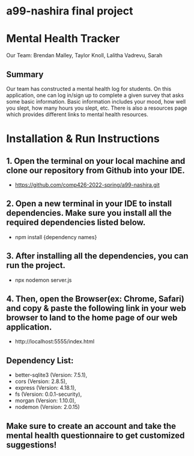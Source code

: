 # a99-nashira final project

# Mental Health Tracker
Our Team: Brendan Malley, Taylor Knoll, Lalitha Vadrevu, Sarah

## Summary 
Our team has constructed a mental health log for students. On this application, one can log in/sign up to complete a given survey that asks some basic information. Basic information includes your mood, how well you slept, how many hours you slept, etc. There is also a resources page which provides different links to mental health resources.

# Installation & Run Instructions

## 1. Open the terminal on your local machine and clone our repository from Github into your IDE.
 - https://github.com/comp426-2022-spring/a99-nashira.git 
## 2. Open a new terminal in your IDE to install dependencies. Make sure you install all the required dependencies listed below.
 - npm install {dependency names}
## 3. After installing all the dependencies, you can run the project.
- npx nodemon server.js
## 4. Then, open the Browser(ex: Chrome, Safari) and copy & paste the following link in your web browser to land to the home page of our web application.
- http://localhost:5555/index.html

## Dependency List: 
- better-sqlite3 (Version: 7.5.1),
- cors (Version: 2.8.5),
- express (Version: 4.18.1),
- fs (Version: 0.0.1-security),
- morgan (Version: 1.10.0),
- nodemon (Version: 2.0.15)

## Make sure to create an account and take the mental health questionnaire to get customized suggestions!
